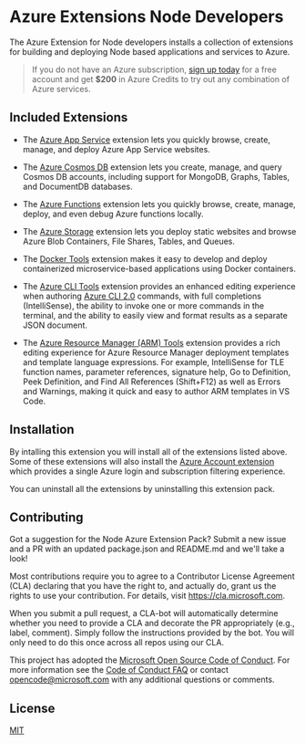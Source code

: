 
# Azure Extensions Node Developers

The Azure Extension for Node developers installs a collection of extensions for building and deploying Node based applications and services to Azure.

> If you do not have an Azure subscription, [sign up today](https://azure.microsoft.com/en-us/free/?b=16.48) for a free account and get **$200** in Azure Credits to try out any combination of Azure services.

## Included Extensions

* The [Azure App Service](https://marketplace.visualstudio.com/items?itemName=ms-azuretools.vscode-azureappservice) extension lets you quickly browse, create, manage, and deploy Azure App Service websites.

* The [Azure Cosmos DB](https://marketplace.visualstudio.com/items?itemName=ms-azuretools.vscode-cosmosdb) extension lets you create, manage, and query Cosmos DB accounts, including support for MongoDB, Graphs, Tables, and DocumentDB databases.

* The [Azure Functions](https://marketplace.visualstudio.com/items?itemName=ms-azuretools.vscode-azurefunctions) extension lets you quickly browse, create, manage, deploy, and even debug Azure functions locally.

* The [Azure Storage](https://marketplace.visualstudio.com/items?itemName=ms-azuretools.vscode-azurestorage) extension lets you deploy static websites and browse Azure Blob Containers, File Shares, Tables, and Queues.

* The [Docker Tools](https://marketplace.visualstudio.com/items?itemName=PeterJausovec.vscode-docker) extension makes it easy to develop and deploy containerized microservice-based applications using Docker containers. 

* The [Azure CLI Tools](https://marketplace.visualstudio.com/items?itemName=ms-vscode.azurecli) extension provides an enhanced editing experience when authoring [Azure CLI 2.0](https://aka.ms/AzureCLI2) commands, with full completions (IntelliSense), the ability to invoke one or more commands in the terminal, and the ability to easily view and format results as a separate JSON document.

* The [Azure Resource Manager (ARM) Tools](https://marketplace.visualstudio.com/items?itemName=msazurermtools.azurerm-vscode-tools) extension provides a rich editing experience for Azure Resource Manager deployment templates and template language expressions. For example, IntelliSense for TLE function names, parameter references, signature help, Go to Definition, Peek Definition, and Find All References (Shift+F12) as well as Errors and Warnings, making it quick and easy to author ARM templates in VS Code.

## Installation

By intalling this extension you will install all of the extensions listed above. Some of these extensions will also install the [Azure Account extension](https://marketplace.visualstudio.com/items?itemName=ms-vscode.azure-account) which provides a single Azure login and subscription filtering experience.

You can uninstall all the extensions by uninstalling this extension pack.

## Contributing 

Got a suggestion for the Node Azure Extension Pack? Submit a new issue and a PR with an updated package.json and README.md and we'll take a look! 

Most contributions require you to agree to a Contributor License Agreement (CLA) declaring that you have the right to, and actually do, grant us the rights to use your contribution. For details, visit https://cla.microsoft.com.

When you submit a pull request, a CLA-bot will automatically determine whether you need to provide a CLA and decorate the PR appropriately (e.g., label, comment). Simply follow the instructions provided by the bot. You will only need to do this once across all repos using our CLA.

This project has adopted the [Microsoft Open Source Code of Conduct](https://opensource.microsoft.com/codeofconduct/). For more information see the [Code of Conduct FAQ](https://opensource.microsoft.com/codeofconduct/faq/) or contact [opencode@microsoft.com](mailto:opencode@microsoft.com) with any additional questions or comments.

## License

[MIT](LICENSE)
